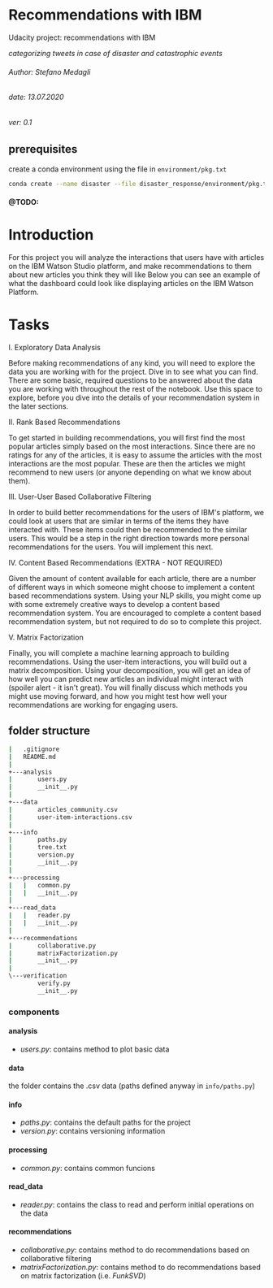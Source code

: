 # Recommendations with IBM
Udacity project: recommendations with IBM


_categorizing tweets in case of disaster and catastrophic events_
###### Author: Stefano Medagli
###### date: 13.07.2020
###### ver: 0.1
## prerequisites
create a conda environment using the file in `environment/pkg.txt`

```bash
conda create --name disaster --file disaster_response/environment/pkg.txt
```
#### @TODO:

# Introduction
For this project you will analyze the interactions that users have with articles on the IBM Watson Studio platform, and make recommendations to them about new articles you think they will like
Below you can see an example of what the dashboard could look like displaying articles on the IBM Watson Platform.

# Tasks
I. Exploratory Data Analysis

Before making recommendations of any kind, you will need to explore the data you are working with for the project. Dive in to see what you can find. There are some basic, required questions to be answered about the data you are working with throughout the rest of the notebook. Use this space to explore, before you dive into the details of your recommendation system in the later sections.

II. Rank Based Recommendations

To get started in building recommendations, you will first find the most popular articles simply based on the most interactions. Since there are no ratings for any of the articles, it is easy to assume the articles with the most interactions are the most popular. These are then the articles we might recommend to new users (or anyone depending on what we know about them).

III. User-User Based Collaborative Filtering

In order to build better recommendations for the users of IBM's platform, we could look at users that are similar in terms of the items they have interacted with. These items could then be recommended to the similar users. This would be a step in the right direction towards more personal recommendations for the users. You will implement this next.

IV. Content Based Recommendations (EXTRA - NOT REQUIRED)

Given the amount of content available for each article, there are a number of different ways in which someone might choose to implement a content based recommendations system. Using your NLP skills, you might come up with some extremely creative ways to develop a content based recommendation system. You are encouraged to complete a content based recommendation system, but not required to do so to complete this project.

V. Matrix Factorization

Finally, you will complete a machine learning approach to building recommendations. Using the user-item interactions, you will build out a matrix decomposition. Using your decomposition, you will get an idea of how well you can predict new articles an individual might interact with (spoiler alert - it isn't great). You will finally discuss which methods you might use moving forward, and how you might test how well your recommendations are working for engaging users.


## folder structure
```bash
|   .gitignore
|   README.md
|           
+---analysis
|       users.py
|       __init__.py
|       
+---data
|       articles_community.csv
|       user-item-interactions.csv
|       
+---info
|       paths.py
|       tree.txt
|       version.py
|       __init__.py
|       
+---processing
|   |   common.py
|   |   __init__.py
|           
+---read_data
|   |   reader.py
|   |   __init__.py
|           
+---recommendations
|       collaborative.py
|       matrixFactorization.py
|       __init__.py
|       
\---verification
        verify.py
        __init__.py

```

### components
#### analysis
* *users.py*:
contains method to plot basic data
#### data
the folder contains the .csv data (paths defined anyway in `info/paths.py`)
#### info
* *paths.py*:
contains the default paths for the project
* *version.py*:
contains versioning information
#### processing
* *common.py*:
contains common funcions 
#### read_data
* *reader.py*:
contains the class to read and perform initial operations on the data
#### recommendations
* *collaborative.py*:
contains method to do recommendations based on collaborative filtering
* *matrixFactorization.py*:
contains method to do recommendations based on matrix factorization (i.e. _FunkSVD_)
 